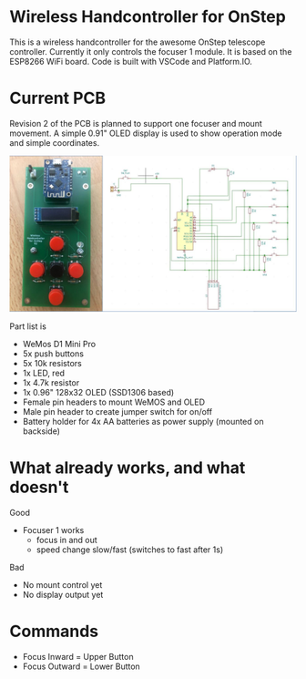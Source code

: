 # Wireless Handcontroller for OnStep

This is a wireless handcontroller for the awesome OnStep telescope controller. Currently it only controls the focuser 1 module. It is based on the ESP8266 WiFi board. Code is built with VSCode and Platform.IO.

# Current PCB

Revision 2 of the PCB is planned to support one focuser and mount movement. A simple 0.91" OLED display is used to show operation mode and simple coordinates.

![R2 PCB](/support/PCB_R2.jpg)

Part list is
* WeMos D1 Mini Pro
* 5x push buttons
* 5x 10k resistors
* 1x LED, red
* 1x 4.7k resistor
* 1x 0.96" 128x32 OLED (SSD1306 based)
* Female pin headers to mount WeMOS and OLED
* Male pin header to create jumper switch for on/off
* Battery holder for 4x AA batteries as power supply (mounted on backside)

# What already works, and what doesn't

Good
* Focuser 1 works
  * focus in and out
  * speed change slow/fast (switches to fast after 1s)

Bad
* No mount control yet
* No display output yet

# Commands
* Focus Inward = Upper Button
* Focus Outward = Lower Button

